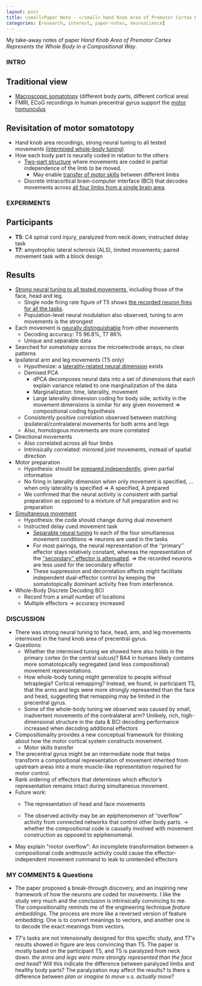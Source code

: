 ```yaml
---
layout: post
title: <small>Paper Note - </small> Hand Knob Area of Premotor Cortex Represents the Whole Body in a Compositional Way
categories: [research, interest, paper-notes, neuroscience]
---
```

My take-away notes of paper *Hand Knob Area of Premotor Cortex Represents the Whole Body in a Compositional Way*. 


### INTRO


## Traditional view 

- <u>Macroscopic somatotopy</u> (different body parts, different cortical area) 
- FMRI, ECoG recordings in human precentral gyrus support the <u>motor homunculus</u>

## Revisitation of motor somatotopy 

- Hand knob area recordings, strong neural tuning to all tested movements <u>(intermixed whole-body tuning)</u>
- How each body part is neurally coded in relation to the others 
	- <u>Two-part structure</u> where movements are coded in partial independence of the limb to be moved. 
		- May enable <u>transfer of motor skills</u> between different limbs 
	- Discrete intracortical brain-computer interface (BCI) that decodes movements across <u>all four limbs from a single brain area</u>.


### EXPERIMENTS

## Participants
- **T5**: C4 spinal cord injury, paralyzed from neck down; instructed delay task 
- **T7**: amyotrophic lateral sclerosis (ALS), limited movements; paired movement task with a block design 

## Results
- <u>Strong neural tuning to all tested movements</u>, including those of the face, head and leg.  
	- Single node firing rate figure of T5 shows <u>the recorded neuron fires for all the tasks</u>. 
	- Population-level neural modulation also observed, tuning to arm movements is the strongest 
- Each movement is <u>neurally distinguishable</u> from other movements 
	- Decoding accuracy: T5 96.8%, T7 86% 
	- Unique and separable data
- Searched for somatotopy across the microelectrode arrays, no clear patterns 
- Ipsilateral arm and leg movements (T5 only) 
	- Hypothesize: a <u>laterality-related neural dimension</u> exists 
	- Demixed PCA 
		- dPCA decomposes neural data into a set of dimensions that each explain variance related to one marginalization of the data
		- Marginalization: time, laterality, movement 
		- Large laterality dimension coding for body side; activity in the movement dimensions is similar for any given movement => compositional coding hypothesis 
	- Consistently positive correlation observed between matching ipsilateral/contralateral movements for both arms and legs 
	- Also, homologous movements are more correlated 
- Directional movements 
	- Also correlated across all four limbs 
	- Intrinsically correlated: mirrored joint movements, instead of spatial direction 
- Motor preparation 
	- Hypothesis: should be <u>prepared independently</u>, given partial information 
	- No firing in laterality dimension when only movement is specified, … when only laterality is specified => A specified, A prepared 
	- We confirmed that the neural activity is consistent with partial preparation as opposed to a mixture of full preparation and no preparation 
- <u>Simultaneous movement</u>
	- Hypothesis: the code should change during dual movement 
	- Instructed delay cued movement task 
		- <u>Separable neural tuning</u> to each of the four simultaneous movement conditions => neurons are used in the tasks
		- For most pairings, the neural representation of the ‘‘primary’’ effector stays relatively constant, whereas the representation of the <u>‘‘secondary’’ effector is attenuated</u>. => the recorded neurons are less used for the secondary effector
		- These suppression and decorrelation effects might facilitate independent dual-effector control by keeping the somatotopically dominant activity free from interference. 
- Whole-Body Discrete Decoding BCI 
	- Record from a small number of locations 
	- Multiple effectors -> accuracy increased 


### DISCUSSION 

- There was strong neural tuning to face, head, arm, and leg movements intermixed in the hand knob area of precentral gyrus. 
- Questions:  
	- Whether the intermixed tuning we showed here also holds in the primary cortex (in the central sulcus)? BA4 in humans likely contains more somatotopically segregated (and less compositional) movement representations. 
	- How whole-body tuning might generalize to people without tetraplegia? Cortical remapping? Instead, we found, in participant T5, that the arms and legs were more strongly represented than the face and head, suggesting that remapping may be limited in the precentral gyrus. 
	- Some of the whole-body tuning we observed was caused by small, inadvertent movements of the contralateral arm? Unlikely, rich, high-dimensional structure in the data & BCI decoding performance increased when decoding additional effectors 
- Compositionality provides a new conceptual framework for thinking about how the motor cortical system constructs movement. 
	- Motor skills transfer 
- The precentral gyrus might be an intermediate node that helps transform a compositional representation of movement inherited from upstream areas into a more muscle-like representation required for motor control. 
- Rank ordering of effectors that determines which effector’s representation remains intact during simultaneous movement. 
- Future work: 
	- The representation of head and face movements 

	- The observed activity may be an epiphenomenon of ‘‘overflow’’ activity from connected networks that control other body parts. -> whether the compositional code is causally involved with movement construction as opposed to epiphenomenal. 
- May explain "motor overflow": An incomplete transformation between a compositional code andmuscle activity could cause the effector-independent movement command to leak to unintended effectors 

### MY COMMENTS & Questions

- The paper proposed a break-through discovery, and an inspiring new framework of how the neurons are coded for movements. I like the study very much and the conclusion is intrinsically convincing to me. The compositionality reminds me of the engineering technique *feature embeddings*. The process are more like a reversed version of feature embedding. One is to convert meanings to vectors, and another one is to decode the exact meanings from vectors. 

- T7's tasks are not intensionally designed for this specific study, and T7's results showed in figure are less convincing than T5. The paper is mostly based on the participant T5, and T5 is paralyzed from neck down. *the arms and legs were more strongly represented than the face and head*? Will this indicate the difference between paralyzed limbs and healthy body parts? The paralyzation may affect the results? Is there a difference between *plan or imagine to move* v.s. *actually move*?